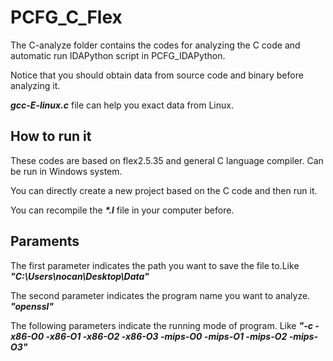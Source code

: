 # PCFG_C_Flex
The C-analyze folder contains the codes for analyzing the C code and automatic run IDAPython script in PCFG_IDAPython.

Notice that you should obtain data from source code and binary before analyzing it.

***gcc-E-linux.c*** file can help you exact data from Linux.

## How to run it
These codes are based on flex2.5.35 and general C language compiler. Can be run in Windows system.

You can directly create a new project based on the C code and then run it.

You can recompile the ***\*.l*** file in your computer before. 

## Paraments
The first parameter indicates the path you want to save the file to.Like ***"C:\Users\nocan\Desktop\Data\"***

The second parameter indicates the program name you want to analyze. ***"openssl"***

The following parameters indicate the running mode of program. Like ***"-c -x86-O0 -x86-O1 -x86-O2 -x86-O3 -mips-O0 -mips-O1 -mips-O2 -mips-O3"***
